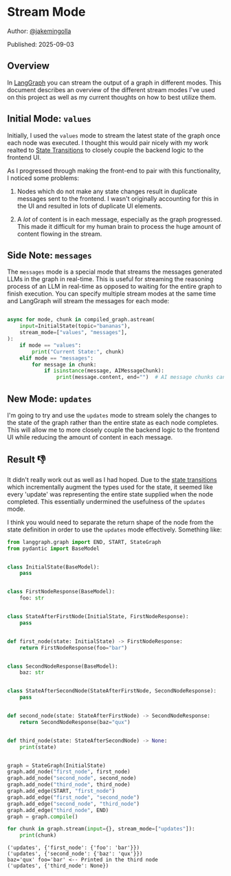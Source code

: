 # Stream Mode

Author: [@jakemingolla](https://github.com/jakemingolla)

Published: 2025-09-03

## Overview

In [LangGraph][langgraph] you can stream the output of a graph in different modes. This document describes an overview of the different stream modes I've used on this project as well as my current thoughts on how to best utilize them.

## Initial Mode: `values`

Initially, I used the `values` mode to stream the latest state of the graph once each node was executed. I thought this would pair nicely with my work realted to [State Transitions](./2025-08-14-state-transitions.md) to closely couple the backend logic to the frontend UI.

As I progressed through making the front-end to pair with this functionality, I noticed some problems:

1. Nodes which do not make any state changes result in duplicate messages sent to the frontend. I wasn't originally accounting for this in the UI and resulted in lots of duplicate UI elements.

2. A _lot_ of content is in each message, especially as the graph progressed. This made it difficult for my human brain to process the huge amount of content flowing in the stream.

## Side Note: `messages`

The `messages` mode is a special mode that streams the messages generated LLMs in the graph in real-time. This is useful for streaming the reasoning process of an LLM in real-time as opposed to waiting for the entire graph to finish execution. You can specify multiple stream modes at the same time and LangGraph will stream the messages for each mode:

```python

async for mode, chunk in compiled_graph.astream(
    input=InitialState(topic="bananas"),
    stream_mode=["values", "messages"],
):
    if mode == "values":
        print("Current State:", chunk)
    elif mode == "messages":
        for message in chunk:
            if isinstance(message, AIMessageChunk):
                print(message.content, end="")  # AI message chunks can come in multiple parts
```

## New Mode: `updates`

I'm going to try and use the `updates` mode to stream solely the changes to the state of the graph rather than the entire state as each node completes. This will allow me to more closely couple the backend logic to the frontend UI while reducing the amount of content in each message.

## Result :thumbsdown:

It didn't really work out as well as I had hoped. Due to the [state transitions](./2025-08-14-state-transitions.md) which incrementally augment the types used for the state, it seemed like every 'update' was representing the entire state supplied when the node completed. This essentially undermined the usefulness of the `updates` mode.

I think you would need to separate the return shape of the node from the state definition in order to use the `updates` mode effectively. Something like:

```python
from langgraph.graph import END, START, StateGraph
from pydantic import BaseModel


class InitialState(BaseModel):
    pass


class FirstNodeResponse(BaseModel):
    foo: str


class StateAfterFirstNode(InitialState, FirstNodeResponse):
    pass


def first_node(state: InitialState) -> FirstNodeResponse:
    return FirstNodeResponse(foo="bar")


class SecondNodeResponse(BaseModel):
    baz: str


class StateAfterSecondNode(StateAfterFirstNode, SecondNodeResponse):
    pass


def second_node(state: StateAfterFirstNode) -> SecondNodeResponse:
    return SecondNodeResponse(baz="qux")


def third_node(state: StateAfterSecondNode) -> None:
    print(state)


graph = StateGraph(InitialState)
graph.add_node("first_node", first_node)
graph.add_node("second_node", second_node)
graph.add_node("third_node", third_node)
graph.add_edge(START, "first_node")
graph.add_edge("first_node", "second_node")
graph.add_edge("second_node", "third_node")
graph.add_edge("third_node", END)
graph = graph.compile()

for chunk in graph.stream(input={}, stream_mode=["updates"]):
    print(chunk)
```

```
('updates', {'first_node': {'foo': 'bar'}})
('updates', {'second_node': {'baz': 'qux'}})
baz='qux' foo='bar' <-- Printed in the third node
('updates', {'third_node': None})
```

<!-- References -->
[langgraph]: https://langchain-ai.github.io/langgraph/
[stream modes]: https://langchain-ai.github.io/langgraph/how-tos/streaming/#supported-stream-modes

